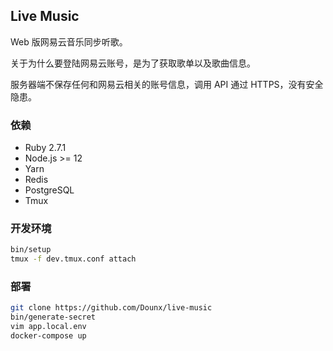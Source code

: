 ## Live Music

Web 版网易云音乐同步听歌。

关于为什么要登陆网易云账号，是为了获取歌单以及歌曲信息。

服务器端不保存任何和网易云相关的账号信息，调用 API 通过 HTTPS，没有安全隐患。

### 依赖

* Ruby 2.7.1
* Node.js >= 12
* Yarn
* Redis
* PostgreSQL
* Tmux

### 开发环境

```bash
bin/setup
tmux -f dev.tmux.conf attach
```

### 部署

```bash
git clone https://github.com/Dounx/live-music
bin/generate-secret
vim app.local.env
docker-compose up
```